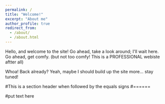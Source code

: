 ```yaml
---
permalink: /
title: "Welcome!"
excerpt: "About me"
author_profile: true
redirect_from: 
  - /about/
  - /about.html
---
```


Hello, and welcome to the site! Go ahead, take a look around; I'll wait here. Go ahead, get comfy. (but not too comfy! This is a PROFESSIONAL webiste aftter all)

Whoa! Back already? Yeah, maybe I should build up the site more... stay tuned!

#This is a section header when followed by the equals signs
#======

#put text here

